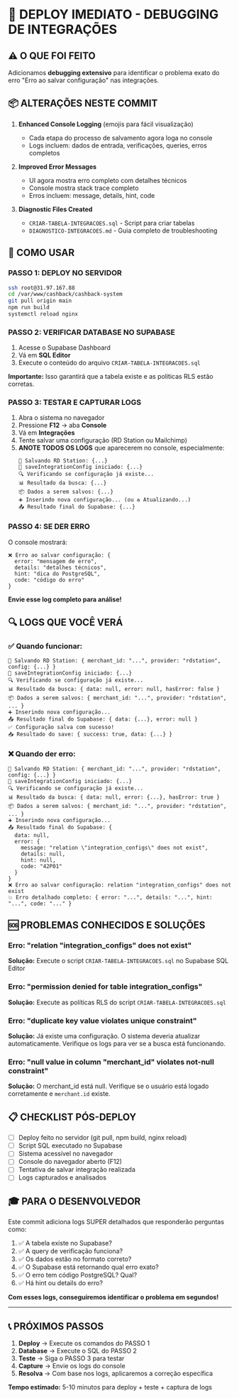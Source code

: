 # 🚀 DEPLOY IMEDIATO - DEBUGGING DE INTEGRAÇÕES

## ⚠️ O QUE FOI FEITO

Adicionamos **debugging extensivo** para identificar o problema exato do erro "Erro ao salvar configuração" nas integrações.

## 📦 ALTERAÇÕES NESTE COMMIT

1. **Enhanced Console Logging** (emojis para fácil visualização)
   - Cada etapa do processo de salvamento agora loga no console
   - Logs incluem: dados de entrada, verificações, queries, erros completos
   
2. **Improved Error Messages**
   - UI agora mostra erro completo com detalhes técnicos
   - Console mostra stack trace completo
   - Erros incluem: message, details, hint, code
   
3. **Diagnostic Files Created**
   - `CRIAR-TABELA-INTEGRACOES.sql` - Script para criar tabelas
   - `DIAGNOSTICO-INTEGRACOES.md` - Guia completo de troubleshooting

## 🎯 COMO USAR

### PASSO 1: DEPLOY NO SERVIDOR

```bash
ssh root@31.97.167.88
cd /var/www/cashback/cashback-system
git pull origin main
npm run build
systemctl reload nginx
```

### PASSO 2: VERIFICAR DATABASE NO SUPABASE

1. Acesse o Supabase Dashboard
2. Vá em **SQL Editor**
3. Execute o conteúdo do arquivo `CRIAR-TABELA-INTEGRACOES.sql`

**Importante:** Isso garantirá que a tabela existe e as políticas RLS estão corretas.

### PASSO 3: TESTAR E CAPTURAR LOGS

1. Abra o sistema no navegador
2. Pressione **F12** → aba **Console**
3. Vá em **Integrações**
4. Tente salvar uma configuração (RD Station ou Mailchimp)
5. **ANOTE TODOS OS LOGS** que aparecerem no console, especialmente:
   ```
   🚀 Salvando RD Station: {...}
   🔧 saveIntegrationConfig iniciado: {...}
   🔍 Verificando se configuração já existe...
   📊 Resultado da busca: {...}
   📦 Dados a serem salvos: {...}
   ➕ Inserindo nova configuração... (ou ♻️ Atualizando...)
   📤 Resultado final do Supabase: {...}
   ```

### PASSO 4: SE DER ERRO

O console mostrará:
```
❌ Erro ao salvar configuração: {
  error: "mensagem de erro",
  details: "detalhes técnicos",
  hint: "dica do PostgreSQL",
  code: "código do erro"
}
```

**Envie esse log completo para análise!**

## 🔍 LOGS QUE VOCÊ VERÁ

### ✅ Quando funcionar:
```
🚀 Salvando RD Station: { merchant_id: "...", provider: "rdstation", config: {...} }
🔧 saveIntegrationConfig iniciado: {...}
🔍 Verificando se configuração já existe...
📊 Resultado da busca: { data: null, error: null, hasError: false }
📦 Dados a serem salvos: { merchant_id: "...", provider: "rdstation", ... }
➕ Inserindo nova configuração...
📤 Resultado final do Supabase: { data: {...}, error: null }
✅ Configuração salva com sucesso!
📥 Resultado do save: { success: true, data: {...} }
```

### ❌ Quando der erro:
```
🚀 Salvando RD Station: { merchant_id: "...", provider: "rdstation", config: {...} }
🔧 saveIntegrationConfig iniciado: {...}
🔍 Verificando se configuração já existe...
📊 Resultado da busca: { data: null, error: {...}, hasError: true }
📦 Dados a serem salvos: { merchant_id: "...", provider: "rdstation", ... }
➕ Inserindo nova configuração...
📤 Resultado final do Supabase: { 
  data: null, 
  error: {
    message: "relation \"integration_configs\" does not exist",
    details: null,
    hint: null,
    code: "42P01"
  }
}
❌ Erro ao salvar configuração: relation "integration_configs" does not exist
💥 Erro detalhado completo: { error: "...", details: "...", hint: "...", code: "..." }
```

## 🆘 PROBLEMAS CONHECIDOS E SOLUÇÕES

### Erro: "relation \"integration_configs\" does not exist"
**Solução:** Execute o script `CRIAR-TABELA-INTEGRACOES.sql` no Supabase SQL Editor

### Erro: "permission denied for table integration_configs"
**Solução:** Execute as políticas RLS do script `CRIAR-TABELA-INTEGRACOES.sql`

### Erro: "duplicate key value violates unique constraint"
**Solução:** Já existe uma configuração. O sistema deveria atualizar automaticamente. Verifique os logs para ver se a busca está funcionando.

### Erro: "null value in column \"merchant_id\" violates not-null constraint"
**Solução:** O merchant_id está null. Verifique se o usuário está logado corretamente e `merchant.id` existe.

## 📋 CHECKLIST PÓS-DEPLOY

- [ ] Deploy feito no servidor (git pull, npm build, nginx reload)
- [ ] Script SQL executado no Supabase
- [ ] Sistema acessível no navegador
- [ ] Console do navegador aberto (F12)
- [ ] Tentativa de salvar integração realizada
- [ ] Logs capturados e analisados

## 🎓 PARA O DESENVOLVEDOR

Este commit adiciona logs SUPER detalhados que responderão perguntas como:

1. ✅ A tabela existe no Supabase?
2. ✅ A query de verificação funciona?
3. ✅ Os dados estão no formato correto?
4. ✅ O Supabase está retornando qual erro exato?
5. ✅ O erro tem código PostgreSQL? Qual?
6. ✅ Há hint ou details do erro?

**Com esses logs, conseguiremos identificar o problema em segundos!**

---

## 📞 PRÓXIMOS PASSOS

1. **Deploy** → Execute os comandos do PASSO 1
2. **Database** → Execute o SQL do PASSO 2
3. **Teste** → Siga o PASSO 3 para testar
4. **Capture** → Envie os logs do console
5. **Resolva** → Com base nos logs, aplicaremos a correção específica

**Tempo estimado:** 5-10 minutos para deploy + teste + captura de logs
